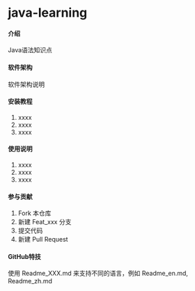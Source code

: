# java-learning

#### 介绍
Java语法知识点

#### 软件架构
软件架构说明


#### 安装教程

1. xxxx
2. xxxx
3. xxxx

#### 使用说明

1. xxxx
2. xxxx
3. xxxx

#### 参与贡献

1. Fork 本仓库
2. 新建 Feat_xxx 分支
3. 提交代码
4. 新建 Pull Request


#### GitHub特技

使用 Readme\_XXX.md 来支持不同的语言，例如 Readme\_en.md, Readme\_zh.md
